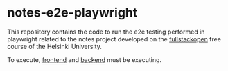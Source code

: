 # notes-e2e-playwright
This repository contains the code to run the e2e testing performed in playwright related to the notes project developed on the [fullstackopen](https://fullstackopen.com/en/) free course of the Helsinki University.

To execute, [frontend](https://github.com/AlejandroGorgues/notes-frontend) and [backend](https://github.com/AlejandroGorgues/notes-backend) must be executing.
